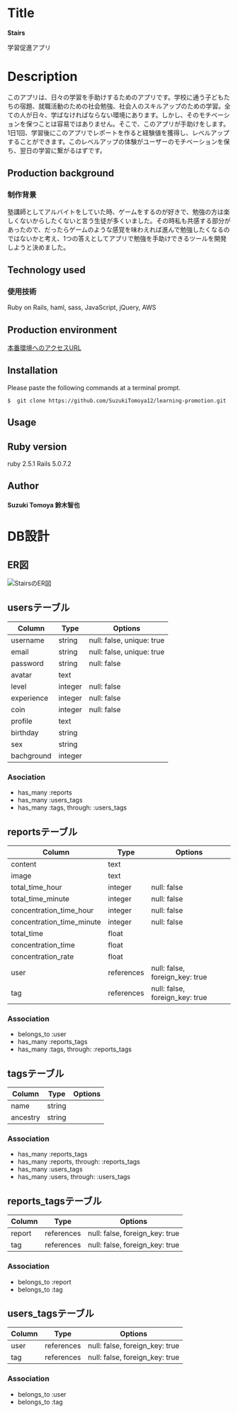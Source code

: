 # Title
**Stairs**  
<!-- Learning promotion app -->
学習促進アプリ

# Description
<!-- This application helps daily learning.
For example, homework for children attending school, social study for job hunting, skill up learning for business person.
People are in an environment where they have to keep learning everyday.
But keeping motivation is not easy. So this app will help you.
After learning, make a report with this app to gain experience, you can level up.
It's experience of level up keeps your motivation and would connect the next learning.-->

このアプリは、日々の学習を手助けするためのアプリです。学校に通う子どもたちの宿題、就職活動のための社会勉強、社会人のスキルアップのための学習。全ての人が日々、学ばなければならない環境にあります。しかし、そのモチベーションを保つことは容易ではありません。そこで、このアプリが手助けをします。1日1回、学習後にこのアプリでレポートを作ると経験値を獲得し、レベルアップすることができます。このレベルアップの体験がユーザーのモチベーションを保ち、翌日の学習に繋がるはずです。

## Production background
### 制作背景
塾講師としてアルバイトをしていた時、ゲームをするのが好きで、勉強の方は楽しくないからしたくないと言う生徒が多くいました。その時私も共感する部分があったので、だったらゲームのような感覚を味わえれば進んで勉強したくなるのではないかと考え、1つの答えとしてアプリで勉強を手助けできるツールを開発しようと決めました。

## Technology used
### 使用技術
Ruby on Rails, haml, sass, JavaScript, jQuery, AWS

## Production environment
[本番環境へのアクセスURL](http://18.176.92.110/)

## Installation
Please paste the following commands at a terminal prompt.

```
$  git clone https://github.com/SuzukiTomoya12/learning-promotion.git
```
## Usage



## Ruby version
ruby 2.5.1
Rails 5.0.7.2


## Author
#### Suzuki Tomoya 鈴木智也


# DB設計
## ER図
![StairsのER図](#)

## usersテーブル
|Column|Type|Options|
|------|----|-------|
|username|string|null: false, unique: true|
|email|string|null: false, unique: true|
|password|string|null: false|
|avatar|text||
|level|integer|null: false|
|experience|integer|null: false|
|coin|integer|null: false|
|profile|text||
|birthday|string||
|sex|string||
|bachground|integer||

### Asociation
- has_many :reports
- has_many :users_tags
- has_many  :tags, through: :users_tags

## reportsテーブル
|Column|Type|Options|
|------|----|-------|
|content|text||
|image|text||
|total_time_hour|integer|null: false|
|total_time_minute|integer|null: false|
|concentration_time_hour|integer|null: false|
|concentration_time_minute|integer|null: false|
|total_time|float||
|concentration_time|float||
|concentration_rate|float||
|user|references|null: false, foreign_key: true|
|tag|references|null: false, foreign_key: true|

### Association
- belongs_to :user
- has_many :reports_tags
- has_many  :tags, through: :reports_tags


## tagsテーブル
|Column|Type|Options|
|------|----|-------|
|name|string||
|ancestry|string||
### Association
- has_many :reports_tags
- has_many  :reports, through: :reports_tags
- has_many :users_tags
- has_many  :users, through: :users_tags

## reports_tagsテーブル
|Column|Type|Options|
|------|----|-------|
|report|references|null: false, foreign_key: true|
|tag|references|null: false, foreign_key: true|
### Association
- belongs_to :report
- belongs_to :tag

## users_tagsテーブル
|Column|Type|Options|
|------|----|-------|
|user|references|null: false, foreign_key: true|
|tag|references|null: false, foreign_key: true|
### Association
- belongs_to :user
- belongs_to :tag

